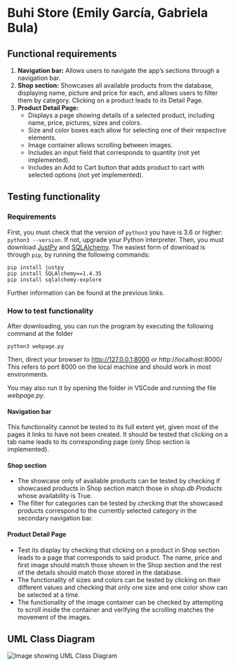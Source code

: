# Buhi Store (Emily García, Gabriela Bula)

## Functional requirements
1. **Navigation bar:** Allows users to navigate the app’s sections through a navigation bar.
2. **Shop section:** Showcases all available products from the database, displaying name, picture and price for each, and allows users to filter them by category. Clicking on a product leads to its Detail Page.
3. **Product Detail Page:**
    - Displays a page showing details of a selected product, including name, price, pictures, sizes and colors.
    - Size and color boxes each allow for selecting one of their respective elements.
    - Image container allows scrolling between images.
    - Includes an input field that corresponds to quantity (not yet implemented).
    - Includes an Add to Cart button that adds product to cart with selected options (not yet implemented).

## Testing functionality
### Requirements
First, you must check that the version of `python3` you have is 3.6 or higher: `python3 --version`. If not, upgrade your Python interpreter.
Then, you must download [JustPy](https://justpy.io/tutorial/getting_started/) and [SQLAlchemy](https://docs.sqlalchemy.org/en/14/intro.html#installation). The easiest form of download is through `pip`, by running the following commands:
```
pip install justpy
pip install SQLAlchemy==1.4.35
pip install sqlalchemy-explore
```
Further information can be found at the previous links.

### How to test functionality
After downloading, you can run the program by executing the following command at the folder
```
python3 webpage.py
```
Then, direct your browser to http://127.0.0.1:8000 or http://localhost:8000/
This refers to port 8000 on the local machine and should work in most environments.

You may also run it by opening the folder in VSCode and running the file *webpage.py*.

#### Navigation bar
This functionality cannot be tested to its full extent yet, given most of the pages it links to have not been created. It should be tested that clicking on a tab name leads to its corresponding page (only Shop section is implemented).

#### Shop section
- The showcase only of available products can be tested by checking if showcased products in Shop section match those in *shop.db Products* whose availability is True.
- The filter for categories can be tested by checking that the showcased products correspond to the currently selected category in the secondary navigation bar.

#### Product Detail Page
- Test its display by checking that clicking on a product in Shop section leads to a page that corresponds to said product. The name, price and first image should match those shown in the Shop section and the rest of the details should match those stored in the database.
- The functionality of sizes and colors can be tested by clicking on their different values and checking that only one size and one color show can be selected at a time.
- The functionality of the image container can be checked by attempting to scroll inside the container and verifying the scrolling matches the movement of the images.

## UML Class Diagram
![Image showing UML Class Diagram](https://user-images.githubusercontent.com/98894987/164505500-132d93f4-d83a-410c-ab55-1f607cc6516f.png)

